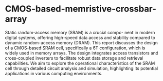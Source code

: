 # CMOS-based-memristive-crossbar-array
Static random-access memory (SRAM) is a crucial compo-
nent in modern digital systems, offering high-speed data access
and stability compared to dynamic random-access memory
(DRAM). This report discusses the design of a CMOS-based
SRAM cell, specifically a 6T configuration, which is widely
used in memory arrays. The design integrates access transistors
and cross-coupled inverters to facilitate robust data storage
and retrieval capabilities. We aim to explore the operational
characteristics of the SRAM cell through detailed circuit
analysis and simulation, highlighting its potential applications
in various computing environments.
